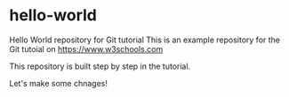 # hello-world
Hello World repository for Git tutorial
This is an example repository for the Git tutoial on https://www.w3schools.com

This repository is built step by step in the tutorial.

Let's make some chnages!